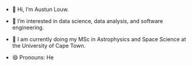 - 👋 Hi, I’m Austun Louw.
- 👀 I’m interested in data science, data analysis, and software engineering.
- 🌱 I am currently doing my MSc in Astrophysics and Space Science at the University of Cape Town.

- 😄 Pronouns: He

<!---
austun99/austun99 is a ✨ special ✨ repository because its `README.md` (this file) appears on your GitHub profile.
You can click the Preview link to take a look at your changes.
--->
